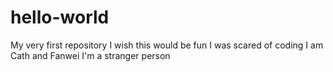 # hello-world
My very first repository 
I wish this would be fun 
I was scared of coding 
I am Cath and Fanwei 
I'm a stranger person 
